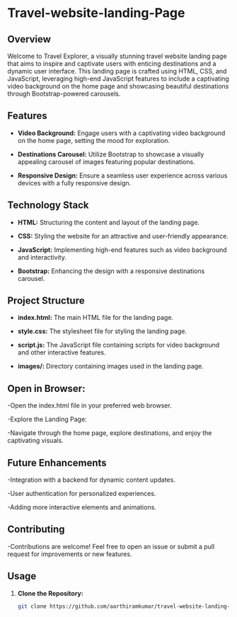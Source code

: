 # Travel-website-landing-Page

## Overview

Welcome to Travel Explorer, a visually stunning travel website landing page that aims to inspire and captivate users with enticing destinations and a dynamic user interface. This landing page is crafted using HTML, CSS, and JavaScript, leveraging high-end JavaScript features to include a captivating video background on the home page and showcasing beautiful destinations through Bootstrap-powered carousels.

## Features

- **Video Background:** Engage users with a captivating video background on the home page, setting the mood for exploration.

- **Destinations Carousel:** Utilize Bootstrap to showcase a visually appealing carousel of images featuring popular destinations.

- **Responsive Design:** Ensure a seamless user experience across various devices with a fully responsive design.

## Technology Stack

- **HTML:** Structuring the content and layout of the landing page.

- **CSS:** Styling the website for an attractive and user-friendly appearance.

- **JavaScript:** Implementing high-end features such as video background and interactivity.

- **Bootstrap:** Enhancing the design with a responsive destinations carousel.

## Project Structure

- **index.html:** The main HTML file for the landing page.

- **style.css:** The stylesheet file for styling the landing page.

- **script.js:** The JavaScript file containing scripts for video background and other interactive features.

- **images/:** Directory containing images used in the landing page.

## Open in Browser:

-Open the index.html file in your preferred web browser.

-Explore the Landing Page:

-Navigate through the home page, explore destinations, and enjoy the captivating visuals.


## Future Enhancements

-Integration with a backend for dynamic content updates.

-User authentication for personalized experiences.

-Adding more interactive elements and animations.


## Contributing

-Contributions are welcome! Feel free to open an issue or submit a pull request for improvements or new features.

## Usage

1. **Clone the Repository:**
   ```bash
   git clone https://github.com/aarthiramkumar/travel-website-landing-page.git
